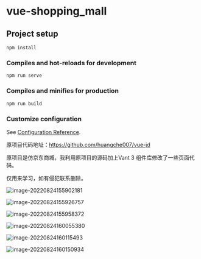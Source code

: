 # vue-shopping_mall

## Project setup
```
npm install
```

### Compiles and hot-reloads for development
```
npm run serve
```

### Compiles and minifies for production
```
npm run build
```

### Customize configuration
See [Configuration Reference](https://cli.vuejs.org/config/).





原项目代码地址：https://github.com/huangche007/vue-jd

原项目是仿京东商城，我利用原项目的源码加上Vant 3 组件库修改了一些页面代码。

仅用来学习，如有侵犯联系删除。



![image-20220824155902181](C:\Users\瑞瑆\AppData\Roaming\Typora\typora-user-images\image-20220824155902181.png)

![image-20220824155926757](C:\Users\瑞瑆\AppData\Roaming\Typora\typora-user-images\image-20220824155926757.png)

![image-20220824155958372](C:\Users\瑞瑆\AppData\Roaming\Typora\typora-user-images\image-20220824155958372.png)

![image-20220824160055380](C:\Users\瑞瑆\AppData\Roaming\Typora\typora-user-images\image-20220824160055380.png)

![image-20220824160115493](C:\Users\瑞瑆\AppData\Roaming\Typora\typora-user-images\image-20220824160115493.png)

![image-20220824160150934](C:\Users\瑞瑆\AppData\Roaming\Typora\typora-user-images\image-20220824160150934.png)